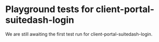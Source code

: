 # Playground tests for client-portal-suitedash-login
We are still awaiting the first test run for client-portal-suitedash-login.
